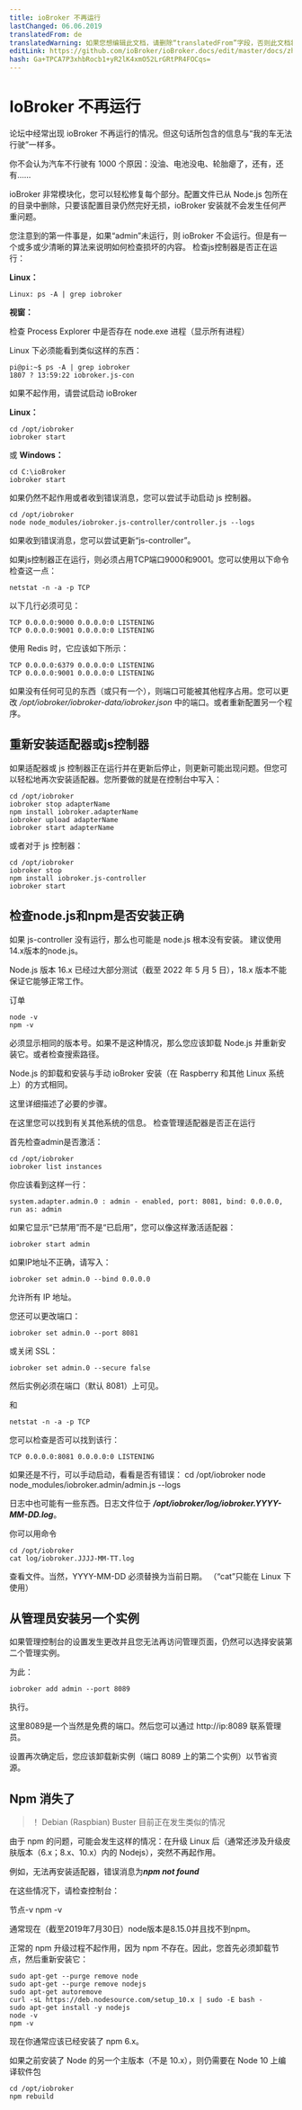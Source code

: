 ```yaml
---
title: ioBroker 不再运行
lastChanged: 06.06.2019
translatedFrom: de
translatedWarning: 如果您想编辑此文档，请删除“translatedFrom”字段，否则此文档将再次自动翻译
editLink: https://github.com/ioBroker/ioBroker.docs/edit/master/docs/zh-cn/trouble/RunsNoMore.md
hash: Ga+TPCA7P3xhbRocb1+yR2lK4xmO52LrGRtPR4FOCqs=
---
```

# IoBroker 不再运行
论坛中经常出现 ioBroker 不再运行的情况。但这句话所包含的信息与“我的车无法行驶”一样多。

你不会认为汽车不行驶有 1000 个原因：没油、电池没电、轮胎瘪了，还有，还有……

ioBroker 非常模块化，您可以轻松修复每个部分。配置文件已从 Node.js 包所在的目录中删除，只要该配置目录仍然完好无损，ioBroker 安装就不会发生任何严重问题。

您注意到的第一件事是，如果“admin”未运行，则 ioBroker 不会运行。但是有一个或多或少清晰的算法来说明如何检查损坏的内容。
检查js控制器是否正在运行：

**Linux：**

````
Linux: ps -A | grep iobroker
````

**视窗：**

检查 Process Explorer 中是否存在 node.exe 进程（显示所有进程）

Linux 下必须能看到类似这样的东西：

```
pi@pi:~$ ps -A | grep iobroker
1807 ? 13:59:22 iobroker.js-con
```

如果不起作用，请尝试启动 ioBroker

**Linux：**

```
cd /opt/iobroker
iobroker start
```

或 **Windows：**

```
cd C:\ioBroker
iobroker start
```

如果仍然不起作用或者收到错误消息，您可以尝试手动启动 js 控制器。

```
cd /opt/iobroker
node node_modules/iobroker.js-controller/controller.js --logs
```

如果收到错误消息，您可以尝试更新“js-controller”。

如果js控制器正在运行，则必须占用TCP端口9000和9001。您可以使用以下命令检查这一点：

```
netstat -n -a -p TCP
```

以下几行必须可见：

```
TCP 0.0.0.0:9000 0.0.0.0:0 LISTENING
TCP 0.0.0.0:9001 0.0.0.0:0 LISTENING
```

使用 Redis 时，它应该如下所示：

```
TCP 0.0.0.0:6379 0.0.0.0:0 LISTENING
TCP 0.0.0.0:9001 0.0.0.0:0 LISTENING
```

如果没有任何可见的东西（或只有一个），则端口可能被其他程序占用。您可以更改 */opt/iobroker/iobroker-data/iobroker.json* 中的端口。或者重新配置另一个程序。

## 重新安装适配器或js控制器
如果适配器或 js 控制器正在运行并在更新后停止，则更新可能出现问题。但您可以轻松地再次安装适配器。您所要做的就是在控制台中写入：

```
cd /opt/iobroker
iobroker stop adapterName
npm install iobroker.adapterName
iobroker upload adapterName
iobroker start adapterName
```

或者对于 js 控制器：

```
cd /opt/iobroker
iobroker stop
npm install iobroker.js-controller
iobroker start
```

## 检查node.js和npm是否安装正确
如果 js-controller 没有运行，那么也可能是 node.js 根本没有安装。
建议使用14.x版本的node.js。

Node.js 版本 16.x 已经过大部分测试（截至 2022 年 5 月 5 日），18.x 版本不能保证它能够正常工作。

订单

```
node -v
npm -v
```

必须显示相同的版本号。如果不是这种情况，那么您应该卸载 Node.js 并重新安装它。或者检查搜索路径。

Node.js 的卸载和安装与手动 ioBroker 安装（在 Raspberry 和其他 Linux 系统上）的方式相同。

这里详细描述了必要的步骤。

在这里您可以找到有关其他系统的信息。
检查管理适配器是否正在运行

首先检查admin是否激活：

```
cd /opt/iobroker
iobroker list instances
```

你应该看到这样一行：

```
system.adapter.admin.0 : admin - enabled, port: 8081, bind: 0.0.0.0, run as: admin
```

如果它显示“已禁用”而不是“已启用”，您可以像这样激活适配器：

```
iobroker start admin
```

如果IP地址不正确，请写入：

```
iobroker set admin.0 --bind 0.0.0.0
```

允许所有 IP 地址。

您还可以更改端口：

```
iobroker set admin.0 --port 8081
```

或关闭 SSL：

```
iobroker set admin.0 --secure false
```

然后实例必须在端口（默认 8081）上可见。

和

```
netstat -n -a -p TCP
```

您可以检查是否可以找到该行：

```
TCP 0.0.0.0:8081 0.0.0.0:0 LISTENING
```

如果还是不行，可以手动启动，看看是否有错误： cd /opt/iobroker node node_modules/iobroker.admin/admin.js --logs

日志中也可能有一些东西。日志文件位于 ***/opt/iobroker/log/iobroker.YYYY-MM-DD.log***。

你可以用命令

```
cd /opt/iobroker
cat log/iobroker.JJJJ-MM-TT.log
```

查看文件。当然，YYYY-MM-DD 必须替换为当前日期。 （“cat”只能在 Linux 下使用）

## 从管理员安装另一个实例
如果管理控制台的设置发生更改并且您无法再访问管理页面，仍然可以选择安装第二个管理实例。

为此：

```
iobroker add admin --port 8089
```

执行。

这里8089是一个当然是免费的端口。然后您可以通过 http://ip:8089 联系管理员。

设置再次确定后，您应该卸载新实例（端口 8089 上的第二个实例）以节省资源。

## Npm 消失了
>！ Debian (Raspbian) Buster 目前正在发生类似的情况

由于 npm 的问题，可能会发生这样的情况：在升级 Linux 后（通常还涉及升级皮肤版本（6.x；8.x、10.x）内的 Nodejs），突然不再起作用。

例如，无法再安装适配器，错误消息为***npm not found***

在这些情况下，请检查控制台：

节点-v npm -v

通常现在（截至2019年7月30日）node版本是8.15.0并且找不到npm。

正常的 npm 升级过程不起作用，因为 npm 不存在。因此，您首先必须卸载节点，然后重新安装它：

```
sudo apt-get --purge remove node
sudo apt-get --purge remove nodejs
sudo apt-get autoremove
curl -sL https://deb.nodesource.com/setup_10.x | sudo -E bash -
sudo apt-get install -y nodejs
node -v
npm -v
```

现在你通常应该已经安装了 npm 6.x。

如果之前安装了 Node 的另一个主版本（不是 10.x），则仍需要在 Node 10 上编译软件包

```
cd /opt/iobroker
npm rebuild
```